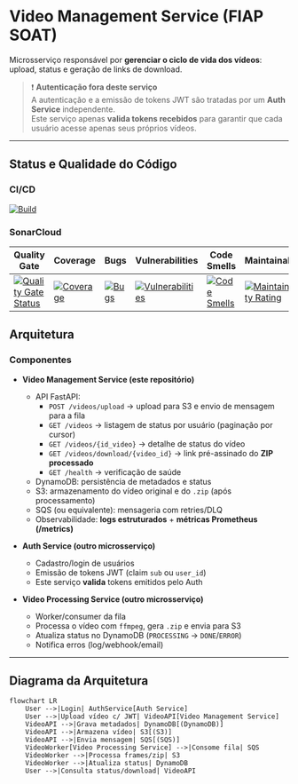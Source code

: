 # Video Management Service (FIAP SOAT)

Microsserviço responsável por **gerenciar o ciclo de vida dos vídeos**: upload, status e geração de links de download.

> ❗ **Autenticação fora deste serviço**  
> A autenticação e a emissão de tokens JWT são tratadas por um **Auth Service** independente.  
> Este serviço apenas **valida tokens recebidos** para garantir que cada usuário acesse apenas seus próprios vídeos.

---

## Status e Qualidade do Código

### CI/CD
[![Build](https://github.com/FIAP-Tech-Challenge-SOAT-10/video-upload-service-hackaton/actions/workflows/sonar.yml/badge.svg)](https://github.com/FIAP-Tech-Challenge-SOAT-10/video-upload-service-hackaton/actions/workflows/sonar.yml)

### SonarCloud

| Quality Gate | Coverage | Bugs | Vulnerabilities | Code Smells | Maintainability | Reliability | Security | Duplications |
|--------------|----------|------|-----------------|-------------|-----------------|-------------|----------|--------------|
| [![Quality Gate Status](https://sonarcloud.io/api/project_badges/measure?project=FIAP-Tech-Challenge-SOAT-10_video-upload-service-hackaton&metric=alert_status)](https://sonarcloud.io/summary/new_code?id=FIAP-Tech-Challenge-SOAT-10_video-upload-service-hackaton) | [![Coverage](https://sonarcloud.io/api/project_badges/measure?project=FIAP-Tech-Challenge-SOAT-10_video-upload-service-hackaton&metric=coverage)](https://sonarcloud.io/summary/new_code?id=FIAP-Tech-Challenge-SOAT-10_video-upload-service-hackaton) | [![Bugs](https://sonarcloud.io/api/project_badges/measure?project=FIAP-Tech-Challenge-SOAT-10_video-upload-service-hackaton&metric=bugs)](https://sonarcloud.io/summary/new_code?id=FIAP-Tech-Challenge-SOAT-10_video-upload-service-hackaton) | [![Vulnerabilities](https://sonarcloud.io/api/project_badges/measure?project=FIAP-Tech-Challenge-SOAT-10_video-upload-service-hackaton&metric=vulnerabilities)](https://sonarcloud.io/summary/new_code?id=FIAP-Tech-Challenge-SOAT-10_video-upload-service-hackaton) | [![Code Smells](https://sonarcloud.io/api/project_badges/measure?project=FIAP-Tech-Challenge-SOAT-10_video-upload-service-hackaton&metric=code_smells)](https://sonarcloud.io/summary/new_code?id=FIAP-Tech-Challenge-SOAT-10_video-upload-service-hackaton) | [![Maintainability Rating](https://sonarcloud.io/api/project_badges/measure?project=FIAP-Tech-Challenge-SOAT-10_video-upload-service-hackaton&metric=sqale_rating)](https://sonarcloud.io/summary/new_code?id=FIAP-Tech-Challenge-SOAT-10_video-upload-service-hackaton) | [![Reliability Rating](https://sonarcloud.io/api/project_badges/measure?project=FIAP-Tech-Challenge-SOAT-10_video-upload-service-hackaton&metric=reliability_rating)](https://sonarcloud.io/summary/new_code?id=FIAP-Tech-Challenge-SOAT-10_video-upload-service-hackaton) | [![Security Rating](https://sonarcloud.io/api/project_badges/measure?project=FIAP-Tech-Challenge-SOAT-10_video-upload-service-hackaton&metric=security_rating)](https://sonarcloud.io/summary/new_code?id=FIAP-Tech-Challenge-SOAT-10_video-upload-service-hackaton) | [![Duplicated Lines (%)](https://sonarcloud.io/api/project_badges/measure?project=FIAP-Tech-Challenge-SOAT-10_video-upload-service-hackaton&metric=duplicated_lines_density)](https://sonarcloud.io/summary/new_code?id=FIAP-Tech-Challenge-SOAT-10_video-upload-service-hackaton) |


## Arquitetura

### Componentes

- **Video Management Service (este repositório)**
  - API FastAPI:
    - `POST /videos/upload` → upload para S3 e envio de mensagem para a fila
    - `GET /videos` → listagem de status por usuário (paginação por cursor)
    - `GET /videos/{id_video}` → detalhe de status do vídeo
    - `GET /videos/download/{video_id}` → link pré-assinado do **ZIP processado**
    - `GET /health` → verificação de saúde
  - DynamoDB: persistência de metadados e status
  - S3: armazenamento do vídeo original e do `.zip` (após processamento)
  - SQS (ou equivalente): mensageria com retries/DLQ
  - Observabilidade: **logs estruturados** + **métricas Prometheus (/metrics)**

- **Auth Service (outro microsserviço)**
  - Cadastro/login de usuários
  - Emissão de tokens JWT (claim `sub` ou `user_id`)
  - Este serviço **valida** tokens emitidos pelo Auth

- **Video Processing Service (outro microsserviço)**
  - Worker/consumer da fila
  - Processa o vídeo com `ffmpeg`, gera `.zip` e envia para S3
  - Atualiza status no DynamoDB (`PROCESSING` → `DONE`/`ERROR`)
  - Notifica erros (log/webhook/email)

---

## Diagrama da Arquitetura

```mermaid
flowchart LR
    User -->|Login| AuthService[Auth Service]
    User -->|Upload vídeo c/ JWT| VideoAPI[Video Management Service]
    VideoAPI -->|Grava metadados| DynamoDB[(DynamoDB)]
    VideoAPI -->|Armazena vídeo| S3[(S3)]
    VideoAPI -->|Envia mensagem| SQS[(SQS)]
    VideoWorker[Video Processing Service] -->|Consome fila| SQS
    VideoWorker -->|Processa frames/zip| S3
    VideoWorker -->|Atualiza status| DynamoDB
    User -->|Consulta status/download| VideoAPI
